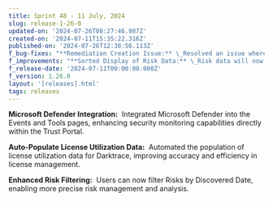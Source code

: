 ```yaml
---
title: Sprint 48 - 11 July, 2024
slug: release-1-26-0
updated-on: '2024-07-26T08:27:46.987Z'
created-on: '2024-07-11T15:35:22.316Z'
published-on: '2024-07-26T12:38:56.113Z'
f_bug-fixes: "**Remediation Creation Issue:** \_Resolved an issue where users were unable to create remediation for assets if the old remediation was deleted, enabling seamless remediation management.\n\n**Bulk Risk Operation Fix:** \_Fixed an issue preventing users from performing bulk risk operations across different pages, allowing users to create, accept, and create remediation for risks across pages seamlessly.\n\n**Location Activation/Deactivation Error:** \_Fixed an error where activating or deactivating a location without facilities resulted in an error, ensuring smooth functionality.\n\n**Pagination Navigation Fix:** \_Fixed an issue where actions performed on pages other than page 1 would navigate the user back to page 1, ensuring users remain on the same page after any action on risks."
f_improvements: "**Sorted Display of Risk Data:** \_Risk data will now be displayed in sorted order: by Criticality (High, Medium, Low), Status (Not Started, In Remediation, Risk Accepted, Resolved), and then by Discovered Date (descending order), improving usability and clarity.\n\n**Dashboard Risk and Remediation Counts:** \_Added total Risk and Remediation counts on the Dashboard for quick overview and management insights.\n\n**Compliance Search Enhancement:** \_Enhanced compliance search capabilities by allowing search by question number and question text, facilitating easier navigation and audit readiness.\n\n**Reset Password Error Messaging:** \_Improved the error messaging for the Reset Password link to display proper messages upon expiry, enhancing user experience and clarity."
f_release-date: '2024-07-11T00:00:00.000Z'
f_version: 1.26.0
layout: '[releases].html'
tags: releases
---
```


**Microsoft Defender Integration:**  Integrated Microsoft Defender into the Events and Tools pages, enhancing security monitoring capabilities directly within the Trust Portal.

**Auto-Populate License Utilization Data:**  Automated the population of license utilization data for Darktrace, improving accuracy and efficiency in license management.

**Enhanced Risk Filtering:**  Users can now filter Risks by Discovered Date, enabling more precise risk management and analysis.
